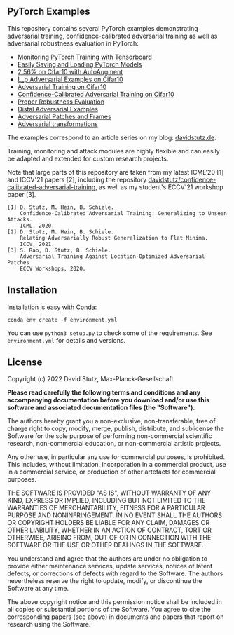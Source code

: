 ## PyTorch Examples

This repository contains several PyTorch examples demonstrating adversarial training, confidence-calibrated adversarial training as well as adversarial robustness evaluation in PyTorch:

* [Monitoring PyTorch Training with Tensorboard](001-monitoring-training/README.md)
* [Easily Saving and Loading PyTorch Models](002-loading-models/README.md)
* [2.56% on Cifar10 with AutoAugment](003-autoaugment-cifar10/README.md)
* [L_p Adversarial Examples on Cifar10](004-pgd/README.md)
* [Adversarial Training on Cifar10](005-adversarial-training)
* [Confidence-Calibrated Adversarial Training on Cifar10](006-confidence-calibrated-adversarial-training/README.md)
* [Proper Robustness Evaluation](007-robustness-evaluation/README.md)
* [Distal Adversarial Examples](008-distal-adversarial-examples/README.md)
* [Adversarial Patches and Frames](009-adversarial-patches/README.md)
* [Adversarial transformations](010-adversarial-transformations/README.md)

The examples correspond to an article series on my blog:
[davidstutz.de](https://davidstutz.de/).

Training, monitoring and attack modules are highly flexible and can easily be
adapted and extended for custom research projects.

Note that large parts of this repository are taken from my latest
ICML'20 [1] and ICCV'21 papers [2], including the repository
[davidstutz/confidence-calibrated-adversarial-training](https://github.com/davidstutz/confidence-calibrated-adversarial-training/),
as well as my student's ECCV'21 workshop paper [3].
    
    [1] D. Stutz, M. Hein, B. Schiele.
        Confidence-Calibrated Adversarial Training: Generalizing to Unseen Attacks.
        ICML, 2020.
    [2] D. Stutz, M. Hein, B. Schiele.
        Relating Adversarially Robust Generalization to Flat Minima.
        ICCV, 2021.
    [3] S. Rao, D. Stutz, B. Schiele.
        Adversarial Training Against Location-Optimized Adversarial Patches
        ECCV Workshops, 2020.

## Installation

Installation is easy with [Conda](https://docs.conda.io/en/latest/):

    conda env create -f environment.yml

You can use `python3 setup.py` to check some of the requirements.
See `environment.yml` for details and versions.

## License

 Copyright (c) 2022 David Stutz, Max-Planck-Gesellschaft

**Please read carefully the following terms and conditions and any accompanying documentation before you download and/or use this software and associated documentation files (the "Software").**

The authors hereby grant you a non-exclusive, non-transferable, free of charge right to copy, modify, merge, publish, distribute, and sublicense the Software for the sole purpose of performing non-commercial scientific research, non-commercial education, or non-commercial artistic projects.

Any other use, in particular any use for commercial purposes, is prohibited. This includes, without limitation, incorporation in a commercial product, use in a commercial service, or production of other artefacts for commercial purposes.

THE SOFTWARE IS PROVIDED "AS IS", WITHOUT WARRANTY OF ANY KIND, EXPRESS OR IMPLIED, INCLUDING BUT NOT LIMITED TO THE WARRANTIES OF MERCHANTABILITY, FITNESS FOR A PARTICULAR PURPOSE AND NONINFRINGEMENT. IN NO EVENT SHALL THE AUTHORS OR COPYRIGHT HOLDERS BE LIABLE FOR ANY CLAIM, DAMAGES OR OTHER LIABILITY, WHETHER IN AN ACTION OF CONTRACT, TORT OR OTHERWISE, ARISING FROM, OUT OF OR IN CONNECTION WITH THE SOFTWARE OR THE USE OR OTHER DEALINGS IN THE SOFTWARE.

You understand and agree that the authors are under no obligation to provide either maintenance services, update services, notices of latent defects, or corrections of defects with regard to the Software. The authors nevertheless reserve the right to update, modify, or discontinue the Software at any time.

The above copyright notice and this permission notice shall be included in all copies or substantial portions of the Software. You agree to cite the corresponding papers (see above) in documents and papers that report on research using the Software.